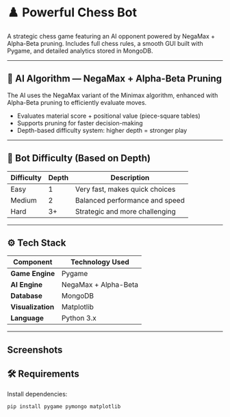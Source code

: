 # ♟️ Powerful Chess Bot

A strategic chess game featuring an AI opponent powered by NegaMax + Alpha-Beta pruning. Includes full chess rules, a smooth GUI built with Pygame, and detailed analytics stored in MongoDB.

---

## 🧠 AI Algorithm — NegaMax + Alpha-Beta Pruning

The AI uses the NegaMax variant of the Minimax algorithm, enhanced with Alpha-Beta pruning to efficiently evaluate moves.

- Evaluates material score + positional value (piece-square tables)
- Supports pruning for faster decision-making
- Depth-based difficulty system: higher depth = stronger play

---

## 🔢 Bot Difficulty (Based on Depth)

| Difficulty | Depth | Description                     |
|------------|-------|---------------------------------|
| Easy       | 1     | Very fast, makes quick choices  |
| Medium     | 2     | Balanced performance and speed  |
| Hard       | 3+    | Strategic and more challenging  |

---

## ⚙️ Tech Stack

| Component     | Technology Used          |
|---------------|---------------------------|
| **Game Engine**   | Pygame                 |
| **AI Engine**     | NegaMax + Alpha-Beta   |
| **Database**      | MongoDB                |
| **Visualization** | Matplotlib             |
| **Language**      | Python 3.x             |

---


## Screenshots



## 🛠️ Requirements

Install dependencies:
```bash
pip install pygame pymongo matplotlib
